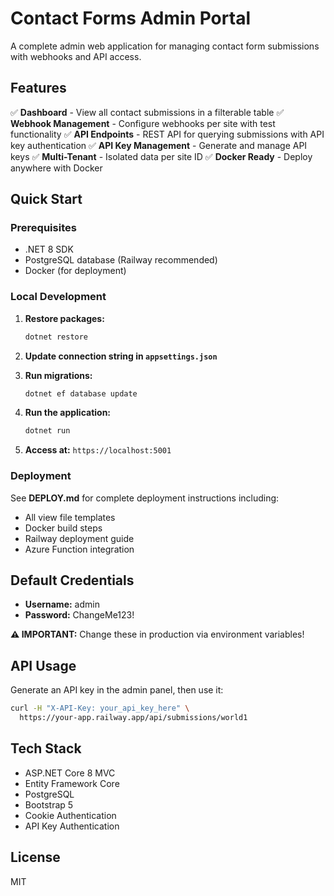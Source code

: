 # Contact Forms Admin Portal

A complete admin web application for managing contact form submissions with webhooks and API access.

## Features

✅ **Dashboard** - View all contact submissions in a filterable table
✅ **Webhook Management** - Configure webhooks per site with test functionality
✅ **API Endpoints** - REST API for querying submissions with API key authentication
✅ **API Key Management** - Generate and manage API keys
✅ **Multi-Tenant** - Isolated data per site ID
✅ **Docker Ready** - Deploy anywhere with Docker

## Quick Start

### Prerequisites
- .NET 8 SDK
- PostgreSQL database (Railway recommended)
- Docker (for deployment)

### Local Development

1. **Restore packages:**
   ```bash
   dotnet restore
   ```

2. **Update connection string in `appsettings.json`**

3. **Run migrations:**
   ```bash
   dotnet ef database update
   ```

4. **Run the application:**
   ```bash
   dotnet run
   ```

5. **Access at:** `https://localhost:5001`

### Deployment

See **DEPLOY.md** for complete deployment instructions including:
- All view file templates
- Docker build steps
- Railway deployment guide
- Azure Function integration

## Default Credentials

- **Username:** admin
- **Password:** ChangeMe123!

**⚠️ IMPORTANT:** Change these in production via environment variables!

## API Usage

Generate an API key in the admin panel, then use it:

```bash
curl -H "X-API-Key: your_api_key_here" \
  https://your-app.railway.app/api/submissions/world1
```

## Tech Stack

- ASP.NET Core 8 MVC
- Entity Framework Core
- PostgreSQL
- Bootstrap 5
- Cookie Authentication
- API Key Authentication

## License

MIT
